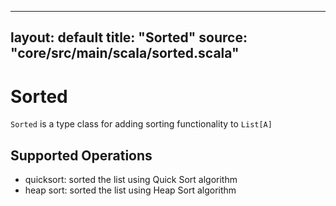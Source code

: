 ---
layout: default
title:  "Sorted"
source: "core/src/main/scala/sorted.scala"
------------------------------------------
# Sorted

`Sorted` is a type class for adding sorting functionality to `List[A]`
## Supported Operations

- quicksort:				sorted the list using Quick Sort algorithm
- heap sort:				sorted the list using Heap Sort algorithm 

